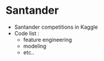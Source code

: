 # Santander
 - Santander competitions in Kaggle
 - Code list : 
    + feature engineering
    + modeling
    + etc..

